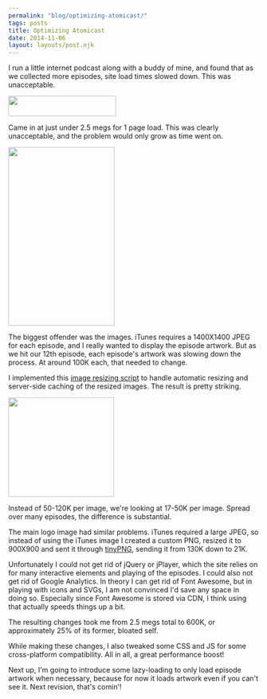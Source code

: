 ```yaml
---
permalink: "blog/optimizing-atomicast/"
tags: posts
title: Optimizing Atomicast
date: 2014-11-06
layout: layouts/post.njk
---
```


I run a little internet podcast along with a buddy of mine, and found that as we collected more episodes, site load times slowed down. This was unacceptable.

<img alt="" src="/sites/default/files/atomicastbefore.png" style="width: 216px; height: 41px;" /> 

Came in at just under 2.5 megs for 1 page load. This was clearly unacceptable, and the problem would only grow as time went on.&nbsp;

<img alt="" src="/sites/default/files/imgload.png" style="width: 213px; height: 359px;" /> 

The biggest offender was the images. iTunes requires a 1400X1400 JPEG for each episode, and I really wanted to display the episode artwork. But as we hit our 12th episode, each episode's artwork was slowing down the process. At around 100K each, that needed to change.&nbsp;

I implemented this [image resizing script][1] to handle automatic resizing and server-side caching of the resized images. The result is pretty striking.&nbsp;

<img alt="" src="/sites/default/files/imgafter.png" style="width: 212px; height: 200px;" /> 

Instead of 50-120K per image, we're looking at 17-50K per image. Spread over many episodes, the difference is substantial.

The main logo image had similar problems. iTunes required a large JPEG, so instead of using the iTunes image I created a custom PNG, resized it to 900X900 and sent it through [tinyPNG][2], sending it from 130K down to 21K.&nbsp;

Unfortunately I could not get rid of jQuery or jPlayer, which the site relies on for many interactive elements and playing of the episodes. I could also not get rid of Google Analytics. In theory I can get rid of Font Awesome, but in playing with icons and SVGs, I am not convinced I'd save any space in doing so. Especially since Font Awesome is stored via CDN, I think using that actually speeds things up a bit.&nbsp;

The resulting changes took me from 2.5 megs total to 600K, or approximately 25% of its former, bloated self.

While making these changes, I also tweaked some CSS and JS for some cross-platform compatibility. All in all, a great performance boost!&nbsp;

Next up, I'm going to introduce some lazy-loading to only load episode artwork when necessary, because for now it loads artwork even if you can't see it. Next revision, that's comin'!&nbsp;

 [1]: http://shiftingpixel.com/2008/03/03/smart-image-resizer/
 [2]: https://tinypng.com/